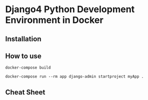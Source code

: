# Django4 Python Development Environment in Docker



## Installation

## How to use

```
docker-compose build
```

```
docker-compose run --rm app django-admin startproject myApp .
```

## Cheat Sheet
